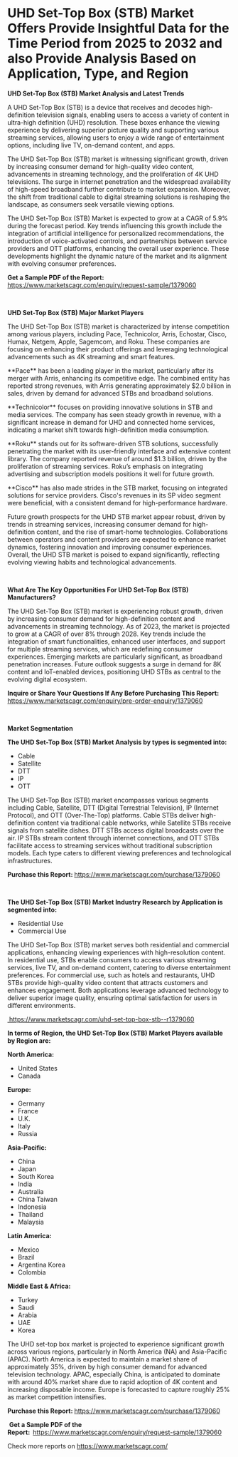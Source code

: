 <p><h1>UHD Set-Top Box (STB) Market Offers Provide Insightful Data for the Time Period from 2025 to 2032 and also Provide Analysis Based on Application, Type, and Region</h1></p><p><strong>UHD Set-Top Box (STB) Market Analysis and Latest Trends</strong></p>
<p><p>A UHD Set-Top Box (STB) is a device that receives and decodes high-definition television signals, enabling users to access a variety of content in ultra-high definition (UHD) resolution. These boxes enhance the viewing experience by delivering superior picture quality and supporting various streaming services, allowing users to enjoy a wide range of entertainment options, including live TV, on-demand content, and apps.</p><p>The UHD Set-Top Box (STB) market is witnessing significant growth, driven by increasing consumer demand for high-quality video content, advancements in streaming technology, and the proliferation of 4K UHD televisions. The surge in internet penetration and the widespread availability of high-speed broadband further contribute to market expansion. Moreover, the shift from traditional cable to digital streaming solutions is reshaping the landscape, as consumers seek versatile viewing options.</p><p>The UHD Set-Top Box (STB) Market is expected to grow at a CAGR of 5.9% during the forecast period. Key trends influencing this growth include the integration of artificial intelligence for personalized recommendations, the introduction of voice-activated controls, and partnerships between service providers and OTT platforms, enhancing the overall user experience. These developments highlight the dynamic nature of the market and its alignment with evolving consumer preferences.</p></p>
<p><strong>Get a Sample PDF of the Report:&nbsp;</strong> <a href="https://www.marketscagr.com/enquiry/request-sample/1379060?utm_campaign=2241&utm_medium=2&utm_source=Github&utm_content=ia&utm_term=15022025&utm_id=uhd-set-top-box-stb">https://www.marketscagr.com/enquiry/request-sample/1379060</a></p>
<p>&nbsp;</p>
<p><strong>UHD Set-Top Box (STB) Major Market Players</strong></p>
<p><p>The UHD Set-Top Box (STB) market is characterized by intense competition among various players, including Pace, Technicolor, Arris, Echostar, Cisco, Humax, Netgem, Apple, Sagemcom, and Roku. These companies are focusing on enhancing their product offerings and leveraging technological advancements such as 4K streaming and smart features.</p><p>**Pace** has been a leading player in the market, particularly after its merger with Arris, enhancing its competitive edge. The combined entity has reported strong revenues, with Arris generating approximately $2.0 billion in sales, driven by demand for advanced STBs and broadband solutions.</p><p>**Technicolor** focuses on providing innovative solutions in STB and media services. The company has seen steady growth in revenue, with a significant increase in demand for UHD and connected home services, indicating a market shift towards high-definition media consumption.</p><p>**Roku** stands out for its software-driven STB solutions, successfully penetrating the market with its user-friendly interface and extensive content library. The company reported revenue of around $1.3 billion, driven by the proliferation of streaming services. Roku’s emphasis on integrating advertising and subscription models positions it well for future growth.</p><p>**Cisco** has also made strides in the STB market, focusing on integrated solutions for service providers. Cisco's revenues in its SP video segment were beneficial, with a consistent demand for high-performance hardware.</p><p>Future growth prospects for the UHD STB market appear robust, driven by trends in streaming services, increasing consumer demand for high-definition content, and the rise of smart-home technologies. Collaborations between operators and content providers are expected to enhance market dynamics, fostering innovation and improving consumer experiences. Overall, the UHD STB market is poised to expand significantly, reflecting evolving viewing habits and technological advancements.</p></p>
<p>&nbsp;</p>
<p><strong>What Are The Key Opportunities For UHD Set-Top Box (STB) Manufacturers?</strong></p>
<p><p>The UHD Set-Top Box (STB) market is experiencing robust growth, driven by increasing consumer demand for high-definition content and advancements in streaming technology. As of 2023, the market is projected to grow at a CAGR of over 8% through 2028. Key trends include the integration of smart functionalities, enhanced user interfaces, and support for multiple streaming services, which are redefining consumer experiences. Emerging markets are particularly significant, as broadband penetration increases. Future outlook suggests a surge in demand for 8K content and IoT-enabled devices, positioning UHD STBs as central to the evolving digital ecosystem.</p></p>
<p><strong>Inquire or Share Your Questions If Any Before Purchasing This Report:</strong> <a href="https://www.marketscagr.com/enquiry/pre-order-enquiry/1379060?utm_campaign=2241&utm_medium=2&utm_source=Github&utm_content=ia&utm_term=15022025&utm_id=uhd-set-top-box-stb">https://www.marketscagr.com/enquiry/pre-order-enquiry/1379060</a></p>
<p>&nbsp;</p>
<p><strong>Market Segmentation</strong></p>
<p><strong>The UHD Set-Top Box (STB) Market Analysis by types is segmented into:</strong></p>
<p><ul><li>Cable</li><li>Satellite</li><li>DTT</li><li>IP</li><li>OTT</li></ul></p>
<p><p>The UHD Set-Top Box (STB) market encompasses various segments including Cable, Satellite, DTT (Digital Terrestrial Television), IP (Internet Protocol), and OTT (Over-The-Top) platforms. Cable STBs deliver high-definition content via traditional cable networks, while Satellite STBs receive signals from satellite dishes. DTT STBs access digital broadcasts over the air. IP STBs stream content through internet connections, and OTT STBs facilitate access to streaming services without traditional subscription models. Each type caters to different viewing preferences and technological infrastructures.</p></p>
<p><strong>Purchase this Report:&nbsp;</strong><a href="https://www.marketscagr.com/purchase/1379060?utm_campaign=2241&utm_medium=2&utm_source=Github&utm_content=ia&utm_term=15022025&utm_id=uhd-set-top-box-stb">https://www.marketscagr.com/purchase/1379060</a></p>
<p>&nbsp;</p>
<p><strong>The UHD Set-Top Box (STB) Market Industry Research by Application is segmented into:</strong></p>
<p><ul><li>Residential Use</li><li>Commercial Use</li></ul></p>
<p><p>The UHD Set-Top Box (STB) market serves both residential and commercial applications, enhancing viewing experiences with high-resolution content. In residential use, STBs enable consumers to access various streaming services, live TV, and on-demand content, catering to diverse entertainment preferences. For commercial use, such as hotels and restaurants, UHD STBs provide high-quality video content that attracts customers and enhances engagement. Both applications leverage advanced technology to deliver superior image quality, ensuring optimal satisfaction for users in different environments.</p></p>
<p><a href="https://www.marketscagr.com/uhd-set-top-box-stb--r1379060?utm_campaign=2241&utm_medium=2&utm_source=Github&utm_content=ia&utm_term=15022025&utm_id=uhd-set-top-box-stb">&nbsp;https://www.marketscagr.com/uhd-set-top-box-stb--r1379060</a></p>
<p><strong>In terms of Region, the UHD Set-Top Box (STB) Market Players available by Region are:</strong></p>
<p>
    <p> <strong> North America: </strong>
        <ul>
            <li>United States</li>
            <li>Canada</li>
        </ul>
        </p> 
    <p> <strong> Europe: </strong>
        <ul>
            <li>Germany</li>
            <li>France</li>
            <li>U.K.</li>
            <li>Italy</li>
            <li>Russia</li>
        </ul>
        </p> 
    <p> <strong> Asia-Pacific: </strong>
        <ul>
            <li>China</li>
            <li>Japan</li>
            <li>South Korea</li>
            <li>India</li>
            <li>Australia</li>
            <li>China Taiwan</li>
            <li>Indonesia</li>
            <li>Thailand</li>
            <li>Malaysia</li>
        </ul>
        </p> 
    <p> <strong> Latin America: </strong>
        <ul>
            <li>Mexico</li>
            <li>Brazil</li>
            <li>Argentina Korea</li>
            <li>Colombia</li>
        </ul>
        </p> 
    <p> <strong> Middle East & Africa: </strong>
        <ul>
            <li>Turkey</li>
            <li>Saudi</li>
            <li>Arabia</li>
            <li>UAE</li>
            <li>Korea</li>
        </ul>
    </p>
    </p>
<p><p>The UHD set-top box market is projected to experience significant growth across various regions, particularly in North America (NA) and Asia-Pacific (APAC). North America is expected to maintain a market share of approximately 35%, driven by high consumer demand for advanced television technology. APAC, especially China, is anticipated to dominate with around 40% market share due to rapid adoption of 4K content and increasing disposable income. Europe is forecasted to capture roughly 25% as market competition intensifies.</p></p>
<p><strong>Purchase this Report: </strong><a href="https://www.marketscagr.com/purchase/1379060?utm_campaign=2241&utm_medium=2&utm_source=Github&utm_content=ia&utm_term=15022025&utm_id=uhd-set-top-box-stb">https://www.marketscagr.com/purchase/1379060</a></p>
<p>&nbsp;<strong>Get a Sample PDF of the Report:&nbsp;&nbsp;</strong><a href="https://www.marketscagr.com/enquiry/request-sample/1379060?utm_campaign=2241&utm_medium=2&utm_source=Github&utm_content=ia&utm_term=15022025&utm_id=uhd-set-top-box-stb">https://www.marketscagr.com/enquiry/request-sample/1379060</a></p>
<p><strong></strong></p>
<p>Check more reports on <a href="https://www.marketscagr.com/?utm_campaign=2241&utm_medium=2&utm_source=Github&utm_content=ia&utm_term=15022025&utm_id=uhd-set-top-box-stb">https://www.marketscagr.com/</a></p>